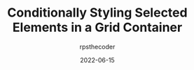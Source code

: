 ---
author: rpsthecoder
date: 2022-06-15
permalink: false
publisher: css
tags:
  - css
  - selectors
target_url: https://css-tricks.com/conditionally-styling-selected-elements-in-a-grid-container/
title: Conditionally Styling Selected Elements in a Grid Container
---